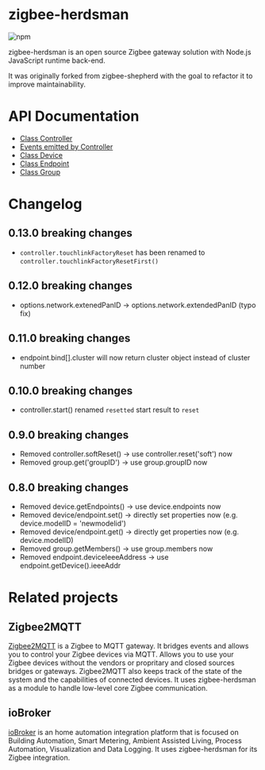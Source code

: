 # zigbee-herdsman

![npm](https://img.shields.io/npm/v/zigbee-herdsman)

zigbee-herdsman is an open source Zigbee gateway solution with Node.js JavaScript runtime back-end.

It was originally forked from zigbee-shepherd with the goal to refactor it to improve maintainability.

# API Documentation

* [Class Controller](docs/api/classes/_src_controller_controller_.controller.md)
* [Events emitted by Controller](docs/api/modules/_src_controller_events_.md)
* [Class Device](docs/api/classes/_src_controller_model_device_.device.md)
* [Class Endpoint](docs/api/classes/_src_controller_model_endpoint_.endpoint.md)
* [Class Group](docs/api/classes/_src_controller_model_group_.group.md)


# Changelog

## 0.13.0 breaking changes
- `controller.touchlinkFactoryReset` has been renamed to `controller.touchlinkFactoryResetFirst()`

## 0.12.0 breaking changes
- options.network.extenedPanID -> options.network.extendedPanID (typo fix)

## 0.11.0 breaking changes
- endpoint.bind[].cluster will now return cluster object instead of cluster number

## 0.10.0 breaking changes
- controller.start() renamed `resetted` start result to `reset`

## 0.9.0 breaking changes
- Removed controller.softReset() -> use controller.reset('soft') now
- Removed group.get('groupID') -> use group.groupID now

## 0.8.0 breaking changes
- Removed device.getEndpoints() -> use device.endpoints now
- Removed device/endpoint.set() -> directly set properties now (e.g. device.modelID = 'newmodelid')
- Removed device/endpoint.get() -> directly get properties now (e.g. device.modelID)
- Removed group.getMembers() -> use group.members now
- Removed endpoint.deviceIeeeAddress -> use endpoint.getDevice().ieeeAddr

# Related projects

## Zigbee2MQTT

[Zigbee2MQTT](https://github.com/Koenkk/zigbee2mqtt) is a Zigbee to MQTT gateway. It bridges events and allows you to control your Zigbee devices via MQTT. Allows you to use your Zigbee devices without the vendors or propritary and closed sources bridges or gateways. Zigbee2MQTT also keeps track of the state of the system and the capabilities of connected devices. It uses zigbee-herdsman as a module to handle low-level core Zigbee communication. 

## ioBroker

[ioBroker](https://github.com/ioBroker) is an home automation integration platform that is focused on Building Automation, Smart Metering, Ambient Assisted Living, Process Automation, Visualization and Data Logging. It uses zigbee-herdsman for its Zigbee integration.
